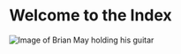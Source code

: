 # Welcome to the Index

![Image of Brian May holding his guitar](https://www.discogs.com/artist/253217-Brian-May/images)

